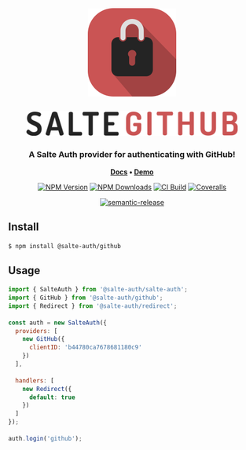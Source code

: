 <h2 align="center">
  <div>
    <a href="https://github.com/salte-auth/github">
      <img height="180px" src="https://raw.githubusercontent.com/salte-auth/logos/main/images/logo.svg?sanitize=true">
      <br>
      <br>
      <img height="50px" src="https://raw.githubusercontent.com/salte-auth/logos/main/images/%40salte-auth/github.svg?sanitize=true">
    </a>
  </div>
</h2>

<h3 align="center">
	A Salte Auth provider for authenticating with GitHub!
</h3>

<p align="center">
	<strong>
		<a href="https://salte-auth.gitbook.io">Docs</a>
		•
		<a href="https://salte-auth-demo.glitch.me">Demo</a>
	</strong>
</p>

<div align="center">

  [![NPM Version][npm-version-image]][npm-url]
  [![NPM Downloads][npm-downloads-image]][npm-url]
  [![CI Build][github-actions-image]][github-actions-url]
  [![Coveralls][coveralls-image]][coveralls-url]

  [![semantic-release][semantic-release-image]][semantic-release-url]

</div>

## Install

```sh
$ npm install @salte-auth/github
```

## Usage

```js
import { SalteAuth } from '@salte-auth/salte-auth';
import { GitHub } from '@salte-auth/github';
import { Redirect } from '@salte-auth/redirect';

const auth = new SalteAuth({
  providers: [
    new GitHub({
      clientID: 'b44780ca7678681180c9'
    })
  ],

  handlers: [
    new Redirect({
      default: true
    })
  ]
});

auth.login('github');
```

[npm-version-image]: https://img.shields.io/npm/v/@salte-auth/github.svg?style=flat
[npm-downloads-image]: https://img.shields.io/npm/dm/@salte-auth/github.svg?style=flat
[npm-url]: https://npmjs.org/package/@salte-auth/github

[github-actions-image]: https://github.com/salte-auth/github/actions/workflows/ci.yml/badge.svg?branch=main 
[github-actions-url]: https://github.com/salte-auth/github/actions/workflows/ci.yml

[coveralls-image]: https://img.shields.io/coveralls/salte-auth/github/main.svg
[coveralls-url]: https://coveralls.io/github/salte-auth/github?branch=main

[commitizen-image]: https://img.shields.io/badge/commitizen-friendly-brightgreen.svg
[commitizen-url]: https://commitizen.github.io/cz-cli/

[semantic-release-url]: https://github.com/semantic-release/semantic-release
[semantic-release-image]: https://img.shields.io/badge/%20%20%F0%9F%93%A6%F0%9F%9A%80-semantic--release-e10079.svg
